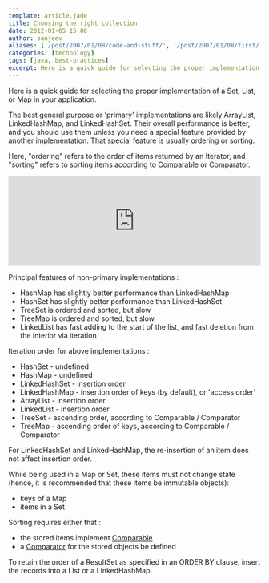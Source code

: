 ```yaml
---
template: article.jade
title: Choosing the right collection
date: 2012-01-05 15:00
author: sanjeev
aliases: ['/post/2007/01/08/code-and-stuff/', '/post/2007/01/08/first/', '/post/2008/01/08/first']
categories: [technology]
tags: [java, best-practices]
excerpt: Here is a quick guide for selecting the proper implementation of a Set, List, or Map in your application.
---
```

Here is a quick guide for selecting the proper implementation of a Set, List, or Map in your application. 

The best general purpose or 'primary' implementations are likely ArrayList, LinkedHashMap, and LinkedHashSet. Their overall performance is better, and you should use them unless you need a special feature provided by another implementation. That special feature is usually ordering or sorting.

Here, "ordering" refers to the order of items returned by an Iterator, and "sorting" refers to sorting items according to [Comparable](http://docs.oracle.com/javase/6/docs/api/java/lang/Comparable.html) or [Comparator](http://docs.oracle.com/javase/6/docs/api/java/util/Comparator.html). 
 
<iframe width='100%' height='180' frameborder='0' src='https://docs.google.com/spreadsheet/pub?key=0Ap6Wf8mnIbkvdEI0LXZIN0V6c0JzcWxudTNsLWZBenc&output=html&widget=true'></iframe>
 

<span class="more"></span>

Principal features of non-primary implementations :

* HashMap has slightly better performance than LinkedHashMap
* HashSet has slightly better performance than LinkedHashSet
* TreeSet is ordered and sorted, but slow
* TreeMap is ordered and sorted, but slow
* LinkedList has fast adding to the start of the list, and fast deletion from the interior via iteration

Iteration order for above implementations :

* HashSet - undefined
* HashMap - undefined
* LinkedHashSet - insertion order
* LinkedHashMap - insertion order of keys (by default), or 'access order'
* ArrayList - insertion order
* LinkedList - insertion order
* TreeSet - ascending order, according to Comparable / Comparator
* TreeMap - ascending order of keys, according to Comparable / Comparator

For LinkedHashSet and LinkedHashMap, the re-insertion of an item does not affect insertion order.

While being used in a Map or Set, these items must not change state (hence, it is recommended that these items be immutable objects):

* keys of a Map
* items in a Set

Sorting requires either that :

* the stored items implement [Comparable](http://docs.oracle.com/javase/6/docs/api/java/lang/Comparable.html)
* a [Comparator](http://docs.oracle.com/javase/6/docs/api/java/util/Comparator.html) for the stored objects be defined

To retain the order of a ResultSet as specified in an ORDER BY clause, insert the records into a List or a LinkedHashMap.
